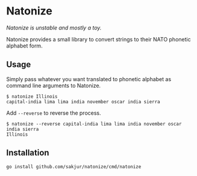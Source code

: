 # Natonize

_Natonize is unstable and mostly a toy._

Natonize provides a small library to convert strings to their NATO phonetic alphabet form.

## Usage

Simply pass whatever you want translated to phonetic alphabet as command line arguments to Natonize.
```
$ natonize Illinois
capital-india lima lima india november oscar india sierra
```

Add `--reverse` to reverse the process.
```
$ natonize --reverse capital-india lima lima india november oscar india sierra
Illinois
```

## Installation
```
go install github.com/sakjur/natonize/cmd/natonize
```